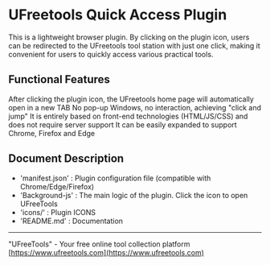 # UFreetools Quick Access Plugin
This is a lightweight browser plugin. By clicking on the plugin icon, users can be redirected to the UFreetools tool station with just one click, making it convenient for users to quickly access various practical tools.

## Functional Features
After clicking the plugin icon, the UFreetools home page will automatically open in a new TAB
No pop-up Windows, no interaction, achieving "click and jump"
It is entirely based on front-end technologies (HTML/JS/CSS) and does not require server support
It can be easily expanded to support Chrome, Firefox and Edge

## Document Description

- 'manifest.json' : Plugin configuration file (compatible with Chrome/Edge/Firefox)
- 'Background-js' : The main logic of the plugin. Click the icon to open UFreeTools
- 'icons/' : Plugin ICONS
- 'README.md' : Documentation

---

"UFreeTools" - Your free online tool collection platform
[https://www.ufreetools.com](https://www.ufreetools.com)